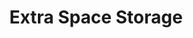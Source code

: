 ---
title: "Extra Space Storage"
url: /columbia/extra-space-storage-clemson-road-2/
shop: Mieten
---